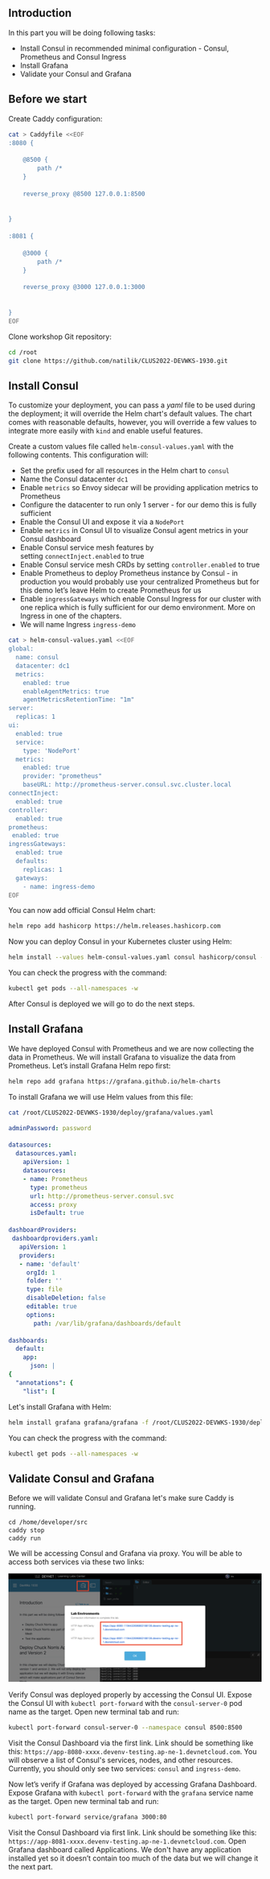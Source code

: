 ## Introduction
In this part you will be doing following tasks:
- Install Consul in recommended minimal configuration - Consul, Prometheus and Consul Ingress
- Install Grafana
- Validate your Consul and Grafana

## Before we start
Create Caddy configuration:
```bash
cat > Caddyfile <<EOF
:8080 {

    @8500 {
        path /*
    }

    reverse_proxy @8500 127.0.0.1:8500


}

:8081 {

    @3000 {
        path /*
    }

    reverse_proxy @3000 127.0.0.1:3000


}
EOF
```

Clone workshop Git repository:
```bash
cd /root
git clone https://github.com/natilik/CLUS2022-DEVWKS-1930.git
```

## Install Consul
To customize your deployment, you can pass a *yaml* file to be used during the deployment; it will override the Helm chart's default values. The chart comes with reasonable defaults, however, you will override a few values to integrate more easily with `kind` and enable useful features.

Create a custom values file called `helm-consul-values.yaml` with the following contents. This configuration will:
- Set the prefix used for all resources in the Helm chart to `consul`
- Name the Consul datacenter `dc1`
- Enable `metrics` so Envoy sidecar will be providing application metrics to Prometheus
- Configure the datacenter to run only 1 server - for our demo this is fully sufficient
- Enable the Consul UI and expose it via a `NodePort`
- Enable `metrics` in Consul UI to visualize Consul agent metrics in your Consul dashboard
- Enable Consul service mesh features by setting `connectInject.enabled` to true
- Enable Consul service mesh CRDs by setting `controller.enabled` to true
- Enable Prometheus to deploy Prometheus instance by Consul - in production you would probably use your centralized Prometheus but for this demo let’s leave Helm to create Prometheus for us
- Enable `ingressGateways` which enable Consul Ingress for our cluster with one replica which is fully sufficient for our demo environment. More on Ingress in one of the chapters.
- We will name Ingress `ingress-demo`

```bash
cat > helm-consul-values.yaml <<EOF
global:
  name: consul
  datacenter: dc1
  metrics:
    enabled: true
    enableAgentMetrics: true
    agentMetricsRetentionTime: "1m"
server:
  replicas: 1
ui:
  enabled: true
  service:
    type: 'NodePort'
  metrics:
    enabled: true
    provider: "prometheus"
    baseURL: http://prometheus-server.consul.svc.cluster.local
connectInject:
  enabled: true
controller:
  enabled: true
prometheus:
 enabled: true
ingressGateways:
  enabled: true
  defaults:
    replicas: 1
  gateways:
    - name: ingress-demo
EOF
```

You can now add official Consul Helm chart:
```bash
helm repo add hashicorp https://helm.releases.hashicorp.com
```

Now you can deploy Consul in your Kubernetes cluster using Helm:
```bash
helm install --values helm-consul-values.yaml consul hashicorp/consul --create-namespace --namespace consul
```

You can check the progress with the command:
```bash
kubectl get pods --all-namespaces -w
```

After Consul is deployed we will go to do the next steps.

## Install Grafana
We have deployed Consul with Prometheus and we are now collecting the data in Prometheus. We will install Grafana to visualize the data from Prometheus. Let’s install Grafana Helm repo first:
```bash
helm repo add grafana https://grafana.github.io/helm-charts
```

To install Grafana we will use Helm values from this file:
```bash
cat /root/CLUS2022-DEVWKS-1930/deploy/grafana/values.yaml
```

```yaml
adminPassword: password

datasources:
  datasources.yaml:
    apiVersion: 1
    datasources:
    - name: Prometheus
      type: prometheus
      url: http://prometheus-server.consul.svc
      access: proxy
      isDefault: true

dashboardProviders:
 dashboardproviders.yaml:
   apiVersion: 1
   providers:
   - name: 'default'
     orgId: 1
     folder: ''
     type: file
     disableDeletion: false
     editable: true
     options:
       path: /var/lib/grafana/dashboards/default

dashboards:
  default:
    app:
      json: |
{
  "annotations": {
    "list": [
```

Let's install Grafana with Helm:
```bash
helm install grafana grafana/grafana -f /root/CLUS2022-DEVWKS-1930/deploy/grafana/values.yaml
```

You can check the progress with the command:
```bash
kubectl get pods --all-namespaces -w
```

## Validate Consul and Grafana
Before we will validate Consul and Grafana let's make sure Caddy is running.
```
cd /home/developer/src
caddy stop
caddy run
```

We will be accessing Consul and Grafana via proxy. You will be able to access both services via these two links:

![Untitled](./images/devnet-proxy.png)

Verify Consul was deployed properly by accessing the Consul UI. Expose the Consul UI with `kubectl port-forward` with the `consul-server-0` pod name as the target. Open new terminal tab and run:
```bash
kubectl port-forward consul-server-0 --namespace consul 8500:8500
```

Visit the Consul Dashboard via the first link. Link should be something like this: `https://app-8080-xxxx.devenv-testing.ap-ne-1.devnetcloud.com`. You will observe a list of Consul's services, nodes, and other resources. Currently, you should only see two services: `consul` and `ingress-demo`.

Now let’s verify if Grafana was deployed by accessing Grafana Dashboard. Expose Grafana with `kubectl port-forward` with the `grafana` service name as the target. Open new terminal tab and run:
```bash
kubectl port-forward service/grafana 3000:80
```

Visit the Consul Dashboard via first link. Link should be something like this: `https://app-8081-xxxx.devenv-testing.ap-ne-1.devnetcloud.com`. Open Grafana dashboard called Applications. We don't have any application installed yet so it doesn’t contain too much of the data but we will change it the next part.
